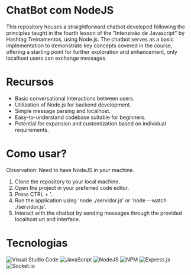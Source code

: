 # ChatBot com NodeJS

This repository houses a straightforward chatbot developed following the principles taught in the fourth lesson of the "Intensivão de Javascript" by Hashtag Treinamentos, using Node.js. 
The chatbot serves as a basic implementation to demonstrate key concepts covered in the course, offering a starting point for further exploration and enhancement, only localhost users can exchange messages.

# Recursos 

- Basic conversational interactions between users.
- Utilization of Node.js for backend development.
- Simple message parsing and localhost.
- Easy-to-understand codebase suitable for beginners.
- Potential for expansion and customization based on individual requirements.

# Como usar?

Observation: Need to have NodeJS in your machine.

1. Clone the repository to your local machine.
2. Open the project in your preferred code editor.
3. Press CTRL + '.
4. Run the application using 'node ./servidor.js' or 'node --watch ./servidor.js'.
5. Interact with the chatbot by sending messages through the provided localhost url and interface.

# Tecnologias

![Visual Studio Code](https://img.shields.io/badge/Visual%20Studio%20Code-0078d7.svg?style=for-the-badge&logo=visual-studio-code&logoColor=white)
![JavaScript](https://img.shields.io/badge/javascript-%23323330.svg?style=for-the-badge&logo=javascript&logoColor=%23F7DF1E)
![NodeJS](https://img.shields.io/badge/node.js-6DA55F?style=for-the-badge&logo=node.js&logoColor=white)
![NPM](https://img.shields.io/badge/NPM-%23CB3837.svg?style=for-the-badge&logo=npm&logoColor=white)
![Express.js](https://img.shields.io/badge/express.js-%23404d59.svg?style=for-the-badge&logo=express&logoColor=%2361DAFB)
![Socket.io](https://img.shields.io/badge/Socket.io-black?style=for-the-badge&logo=socket.io&badgeColor=010101)
